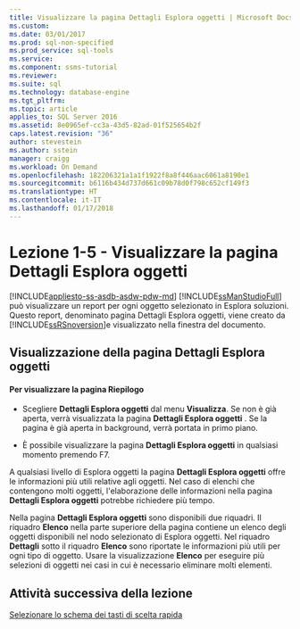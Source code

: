 ```yaml
---
title: Visualizzare la pagina Dettagli Esplora oggetti | Microsoft Docs
ms.custom: 
ms.date: 03/01/2017
ms.prod: sql-non-specified
ms.prod_service: sql-tools
ms.service: 
ms.component: ssms-tutorial
ms.reviewer: 
ms.suite: sql
ms.technology: database-engine
ms.tgt_pltfrm: 
ms.topic: article
applies_to: SQL Server 2016
ms.assetid: 8e0965ef-cc3a-43d5-82ad-01f525654b2f
caps.latest.revision: "36"
author: stevestein
ms.author: sstein
manager: craigg
ms.workload: On Demand
ms.openlocfilehash: 182206321a1a1f1922f8a8f446aac6061a8190e1
ms.sourcegitcommit: b6116b434d737d661c09b78d0f798c652cf149f3
ms.translationtype: HT
ms.contentlocale: it-IT
ms.lasthandoff: 01/17/2018
---
```

# <a name="lesson-1-5---show-the-object-explorer-details-page"></a>Lezione 1-5 - Visualizzare la pagina Dettagli Esplora oggetti
[!INCLUDE[appliesto-ss-asdb-asdw-pdw-md](../../includes/appliesto-ss-asdb-asdw-pdw-md.md)]
[!INCLUDE[ssManStudioFull](../../includes/ssmanstudiofull-md.md)] può visualizzare un report per ogni oggetto selezionato in Esplora soluzioni. Questo report, denominato pagina Dettagli Esplora oggetti, viene creato da [!INCLUDE[ssRSnoversion](../../includes/ssrsnoversion-md.md)]e visualizzato nella finestra del documento.  
  
## <a name="showing-the-object-explorer-details-page"></a>Visualizzazione della pagina Dettagli Esplora oggetti  
  
#### <a name="to-show-the-summary-page"></a>Per visualizzare la pagina Riepilogo  
  
-   Scegliere **Dettagli Esplora oggetti** dal menu **Visualizza**. Se non è già aperta, verrà visualizzata la pagina **Dettagli Esplora oggetti** . Se la pagina è già aperta in background, verrà portata in primo piano.  
  
-   È possibile visualizzare la pagina **Dettagli Esplora oggetti** in qualsiasi momento premendo F7.  
  
A qualsiasi livello di Esplora oggetti la pagina **Dettagli Esplora oggetti** offre le informazioni più utili relative agli oggetti. Nel caso di elenchi che contengono molti oggetti, l'elaborazione delle informazioni nella pagina **Dettagli Esplora oggetti** potrebbe richiedere più tempo.  
  
Nella pagina **Dettagli Esplora oggetti** sono disponibili due riquadri. Il riquadro **Elenco** nella parte superiore della pagina contiene un elenco degli oggetti disponibili nel nodo selezionato di Esplora oggetti. Nel riquadro **Dettagli** sotto il riquadro **Elenco** sono riportate le informazioni più utili per ogni tipo di oggetto. Usare la visualizzazione **Elenco** per eseguire più selezioni di oggetti nei casi in cui è necessario eliminare molti elementi.  
  
## <a name="next-task-in-lesson"></a>Attività successiva della lezione  
[Selezionare lo schema dei tasti di scelta rapida](../../tools/sql-server-management-studio/lesson-1-6-select-the-keyboard-shortcut-scheme.md)  
  
  
  
